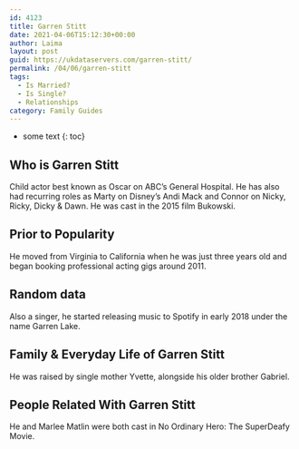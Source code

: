 ```yaml
---
id: 4123
title: Garren Stitt
date: 2021-04-06T15:12:30+00:00
author: Laima
layout: post
guid: https://ukdataservers.com/garren-stitt/
permalink: /04/06/garren-stitt
tags:
  - Is Married?
  - Is Single?
  - Relationships
category: Family Guides
---
```


* some text
{: toc}


## Who is Garren Stitt
                  
                  
                  
Child actor best known as Oscar on ABC&#8217;s General Hospital. He has also had recurring roles as Marty on Disney&#8217;s Andi Mack and Connor on Nicky, Ricky, Dicky & Dawn. He was cast in the 2015 film Bukowski. 
                  
              
            
              
            
                
                
                
## Prior to Popularity
                  
                  
                  
He moved from Virginia to California when he was just three years old and began booking professional acting gigs around 2011. 
                  
              
            
              
            
                
                
                
## Random data
                  
                  
                  
Also a singer, he started releasing music to Spotify in early 2018 under the name Garren Lake.
                  
              
            
              
            
                
                
                
## Family & Everyday Life of Garren Stitt
                  
                  
                  
He was raised by single mother Yvette, alongside his older brother Gabriel.
                  
              
            
              
            
                
                
                
## People Related With Garren Stitt
                  
                  
                  
He and Marlee Matlin were both cast in No Ordinary Hero: The SuperDeafy Movie. 
                  
              
            
              
            
                
              
            
              
              
            
            
              
            
          
          
          